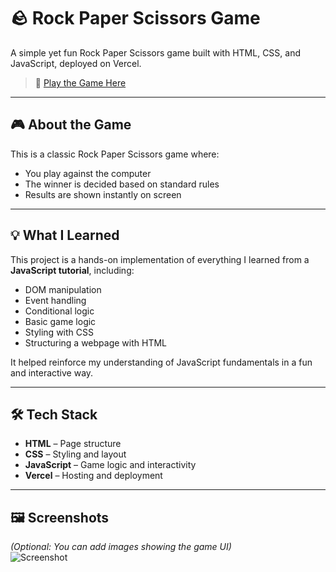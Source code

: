 # 🪨 Rock Paper Scissors Game

A simple yet fun Rock Paper Scissors game built with HTML, CSS, and JavaScript, deployed on Vercel.

> 🔗 [Play the Game Here](https://rock-paper-scissors-three-ruddy.vercel.app/)  

---

## 🎮 About the Game

This is a classic Rock Paper Scissors game where:
- You play against the computer
- The winner is decided based on standard rules
- Results are shown instantly on screen

---

## 💡 What I Learned

This project is a hands-on implementation of everything I learned from a **JavaScript tutorial**, including:

- DOM manipulation
- Event handling
- Conditional logic
- Basic game logic
- Styling with CSS
- Structuring a webpage with HTML

It helped reinforce my understanding of JavaScript fundamentals in a fun and interactive way.

---

## 🛠️ Tech Stack

- **HTML** – Page structure
- **CSS** – Styling and layout
- **JavaScript** – Game logic and interactivity
- **Vercel** – Hosting and deployment

---

## 🖼️ Screenshots

*(Optional: You can add images showing the game UI)*  
![Screenshot](![image](https://github.com/user-attachments/assets/74ad245d-8a03-4a00-a513-5ff982556f19))
